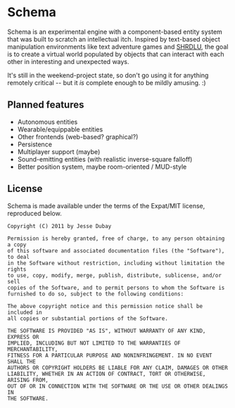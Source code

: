 # Schema

Schema is an experimental engine with a component-based entity system that was
built to scratch an intellectual itch. Inspired by text-based object
manipulation environments like text adventure games and
[SHRDLU](http://en.wikipedia.org/wiki/SHRDLU), the goal is to create a virtual
world populated by objects that can interact with each other in interesting and
unexpected ways.

It's still in the weekend-project state, so don't go using it for anything
remotely critical -- but it *is* complete enough to be mildly amusing. :)

## Planned features

* Autonomous entities
* Wearable/equippable entities
* Other frontends (web-based? graphical?)
* Persistence
* Multiplayer support (maybe)
* Sound-emitting entities (with realistic inverse-square falloff)
* Better position system, maybe room-oriented / MUD-style

## License

Schema is made available under the terms of the Expat/MIT license, reproduced
below.

```
Copyright (C) 2011 by Jesse Dubay

Permission is hereby granted, free of charge, to any person obtaining a copy
of this software and associated documentation files (the "Software"), to deal
in the Software without restriction, including without limitation the rights
to use, copy, modify, merge, publish, distribute, sublicense, and/or sell
copies of the Software, and to permit persons to whom the Software is
furnished to do so, subject to the following conditions:

The above copyright notice and this permission notice shall be included in
all copies or substantial portions of the Software.

THE SOFTWARE IS PROVIDED "AS IS", WITHOUT WARRANTY OF ANY KIND, EXPRESS OR
IMPLIED, INCLUDING BUT NOT LIMITED TO THE WARRANTIES OF MERCHANTABILITY,
FITNESS FOR A PARTICULAR PURPOSE AND NONINFRINGEMENT. IN NO EVENT SHALL THE
AUTHORS OR COPYRIGHT HOLDERS BE LIABLE FOR ANY CLAIM, DAMAGES OR OTHER
LIABILITY, WHETHER IN AN ACTION OF CONTRACT, TORT OR OTHERWISE, ARISING FROM,
OUT OF OR IN CONNECTION WITH THE SOFTWARE OR THE USE OR OTHER DEALINGS IN
THE SOFTWARE.
```
